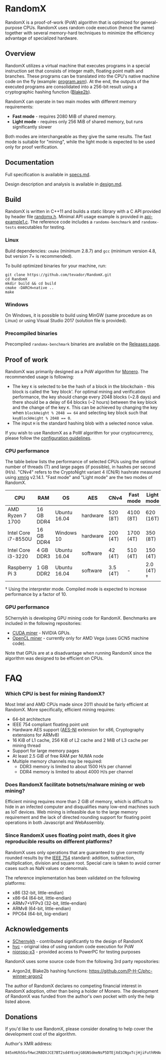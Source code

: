 # RandomX
RandomX is a proof-of-work (PoW) algorithm that is optimized for general-purpose CPUs. RandomX uses random code execution (hence the name) together with several memory-hard techniques to minimize the efficiency advantage of specialized hardware.

## Overview

RandomX utilizes a virtual machine that executes programs in a special instruction set that consists of integer math, floating point math and branches. These programs can be translated into the CPU's native machine code on the fly (example: [program.asm](doc/program.asm)). At the end, the outputs of the executed programs are consolidated into a 256-bit result using a cryptographic hashing function ([Blake2b](https://blake2.net/)).

RandomX can operate in two main modes with different memory requirements:

* **Fast mode** - requires 2080 MiB of shared memory.
* **Light mode** - requires only 256 MiB of shared memory, but runs significantly slower

Both modes are interchangeable as they give the same results. The fast mode is suitable for "mining", while the light mode is expected to be used only for proof verification.

## Documentation

Full specification is available in [specs.md](doc/specs.md).

Design description and analysis is available in [design.md](doc/design.md).

## Build

RandomX is written in C++11 and builds a static library with a C API provided by header file [randomx.h](src/randomx.h). Minimal API usage example is provided in [api-example1.c](src/tests/api-example1.c). The reference code includes a `randomx-benchmark` and `randomx-tests` executables for testing.

### Linux

Build dependencies: `cmake` (minimum 2.8.7) and `gcc` (minimum version 4.8, but version 7+ is recommended).

To build optimized binaries for your machine, run:
```
git clone https://github.com/tevador/RandomX.git
cd RandomX
mkdir build && cd build
cmake -DARCH=native ..
make
```

### Windows

On Windows, it is possible to build using MinGW (same procedure as on Linux) or using Visual Studio 2017 (solution file is provided).

### Precompiled binaries

Precompiled `randomx-benchmark` binaries are available on the [Releases page](https://github.com/tevador/RandomX/releases).

## Proof of work

RandomX was primarily designed as a PoW algorithm for [Monero](https://www.getmonero.org/). The recommended usage is following:

* The key `K` is selected to be the hash of a block in the blockchain - this block is called the 'key block'. For optimal mining and verification performance, the key should change every 2048 blocks (~2.8 days) and there should be a delay of 64 blocks (~2 hours) between the key block and the change of the key `K`. This can be achieved by changing the key when `blockHeight % 2048 == 64` and selecting key block such that `keyBlockHeight % 2048 == 0`.
* The input `H` is the standard hashing blob with a selected nonce value.

If you wish to use RandomX as a PoW algorithm for your cryptocurrency, please follow the [configuration guidelines](doc/configuration.md).

### CPU performance
The table below lists the performance of selected CPUs using the optimal number of threads (T) and large pages (if possible), in hashes per second (H/s). "CNv4" refers to the CryptoNight variant 4 (CN/R) hashrate measured using [xmrig](https://github.com/xmrig/xmrig) v2.14.1. "Fast mode" and "Light mode" are the two modes of RandomX.

|CPU|RAM|OS|AES|CNv4|Fast mode|Light mode|
|---|---|--|---|-----|------|--------------|
AMD Ryzen 7 1700|16 GB DDR4|Ubuntu 16.04|hardware|520 (8T)|4100 (8T)|620 (16T)|
Intel Core i7-8550U|16 GB DDR4|Windows 10|hardware|200 (4T)|1700  (4T)|350 (8T)|
Intel Core i3-3220|4 GB DDR3|Ubuntu 16.04|software|42 (4T)|510 (4T)|150 (4T)|
Raspberry Pi 3|1 GB DDR2|Ubuntu 16.04|software|3.5 (4T)|-|2.0 (4T) †|

† Using the interpreter mode. Compiled mode is expected to increase performance by a factor of 10.

### GPU performance

SChernykh is developing GPU mining code for RandomX. Benchmarks are included in the following repositories:

* [CUDA miner](https://github.com/SChernykh/RandomX_CUDA) - NVIDIA GPUs.
* [OpenCL miner](https://github.com/SChernykh/RandomX_OpenCL) - currently only for AMD Vega (uses GCN5 machine code).

Note that GPUs are at a disadvantage when running RandomX since the algorithm was designed to be efficient on CPUs.

# FAQ

### Which CPU is best for mining RandomX?

Most Intel and AMD CPUs made since 2011 should be fairly efficient at RandomX. More specifically, efficient mining requires:

* 64-bit architecture
* IEEE 754 compliant floating point unit
* Hardware AES support ([AES-NI](https://en.wikipedia.org/wiki/AES_instruction_set) extension for x86, Cryptography extensions for ARMv8)
* 16 KiB of L1 cache, 256 KiB of L2 cache and 2 MiB of L3 cache per mining thread
* Support for large memory pages
* At least 2.5 GiB of free RAM per NUMA node
* Multiple memory channels may be required:
    * DDR3 memory is limited to about 1500 H/s per channel
    * DDR4 memory is limited to about 4000 H/s per channel



### Does RandomX facilitate botnets/malware mining or web mining?
Efficient mining requires more than 2 GiB of memory, which is difficult to hide in an infected computer and disqualifies many low-end machines such as IoT devices. Web mining is infeasible due to the large memory requirement and the lack of directed rounding support for floating point operations in both Javascript and WebAssembly.

### Since RandomX uses floating point math, does it give reproducible results on different platforms?

RandomX uses only operations that are guaranteed to give correctly rounded results by the [IEEE 754](https://en.wikipedia.org/wiki/IEEE_754) standard: addition, subtraction, multiplication, division and square root. Special care is taken to avoid corner cases such as NaN values or denormals.

The reference implementation has been validated on the following platforms:
* x86 (32-bit, little-endian)
* x86-64 (64-bit, little-endian)
* ARMv7+VFPv3 (32-bit, little-endian)
* ARMv8 (64-bit, little-endian)
* PPC64 (64-bit, big-endian)

## Acknowledgements
* [SChernykh](https://github.com/SChernykh) - contributed significantly to the design of RandomX
* [hyc](https://github.com/hyc) - original idea of using random code execution for PoW
* [nioroso-x3](https://github.com/nioroso-x3) - provided access to PowerPC for testing purposes

RandomX uses some source code from the following 3rd party repositories:
* Argon2d, Blake2b hashing functions: https://github.com/P-H-C/phc-winner-argon2

The author of RandomX declares no competing financial interest in RandomX adoption, other than being a holder of Monero. The development of RandomX was funded from the author's own pocket with only the help listed above.

## Donations

If you'd like to use RandomX, please consider donating to help cover the development cost of the algorithm.

Author's XMR address:
```
845xHUh5GvfHwc2R8DVJCE7BT2sd4YEcmjG8GNSdmeNsP5DTEjXd1CNgxTcjHjiFuthRHAoVEJjM7GyKzQKLJtbd56xbh7V
```
